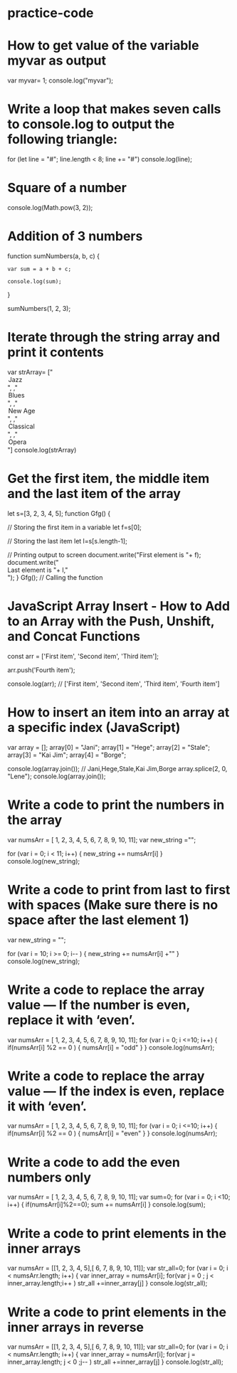 # practice-code

# How to get value of the variable myvar as output
var myvar= 1;
console.log("myvar");

# Write a loop that makes seven calls to console.log to output the following triangle:
for (let line = "#"; line.length < 8; line += "#")
  console.log(line);

# Square of a number
  console.log(Math.pow(3, 2));

# Addition of 3 numbers
function sumNumbers(a, b, c) {
 
    var sum = a + b + c;
 
    console.log(sum);
}
 
sumNumbers(1, 2, 3);




# Iterate through the string array and print it contents

var strArray= ["<option>Jazz</option>",
,"<option>Blues</option>",
,"<option>New Age</option>",
,"<option>Classical</option>",
,"<option>Opera</option>"]
console.log(strArray)

# Get the first item, the middle item and the last item of the array
let s=[3, 2, 3, 4, 5];
function Gfg() {
 
  // Storing the first item in a variable
  let f=s[0];
   
  // Storing the last item
  let l=s[s.length-1];
   
 // Printing output to screen
 document.write("First element is "+ f);
 document.write("<br> Last element is "+ l,"<br>");
}
Gfg(); // Calling the function


# JavaScript Array Insert - How to Add to an Array with the Push, Unshift, and Concat Functions
const arr = ['First item', 'Second item', 'Third item'];

arr.push('Fourth item');

console.log(arr); // ['First item', 'Second item', 'Third item', 'Fourth item']

# How to insert an item into an array at a specific index (JavaScript)
var array = [];
array[0] = "Jani";
array[1] = "Hege";
array[2] = "Stale";
array[3] = "Kai Jim";
array[4] = "Borge";

console.log(array.join()); // Jani,Hege,Stale,Kai Jim,Borge
array.splice(2, 0, "Lene");
console.log(array.join());

# Write a code to print the numbers in the array

var numsArr = [ 1, 2, 3, 4, 5, 6, 7, 8, 9, 10, 11];
var new_string ="";
 
for (var i = 0; i < 11; i++) {
 new_string += numsArr[i] 
}
console.log(new_string);



# Write a code to print from last to first with spaces (Make sure there is no space after the last element 1)
var new_string = "";
 
for (var i = 10; i >= 0; i-- ) {
 new_string += numsArr[i] +""
}
console.log(new_string);

# Write a code to replace the array value — If the number is even, replace it with ‘even’.

var numsArr = [ 1, 2, 3, 4, 5, 6, 7, 8, 9, 10, 11];
for (var i = 0; i <=10; i++) {
 if(numsArr[i] %2 == 0 )
 {
 numsArr[i] = "odd"
 }
}
console.log(numsArr);

#  Write a code to replace the array value — If the index is even, replace it with ‘even’.

var numsArr = [ 1, 2, 3, 4, 5, 6, 7, 8, 9, 10, 11];
for (var i = 0; i <=10; i++) {
 if(numsArr[i] %2 == 0 )
 {
 numsArr[i] = "even"
 }
}
console.log(numsArr);

# Write a code to add the even numbers only
var numsArr = [ 1, 2, 3, 4, 5, 6, 7, 8, 9, 10, 11];
var sum=0;
for (var i = 0; i <10; i++) {
 if(numsArr[i]%2==0);
 sum += numsArr[i]
}
console.log(sum);

# Write a code to print elements in the inner arrays

var numsArr = [[1, 2, 3, 4, 5],[ 6, 7, 8, 9, 10, 11]];
var str_all=0;
for (var i = 0; i < numsArr.length; i++) {
 var inner_array = numsArr[i];
 for(var j = 0 ; j < inner_array.length;i++ )
     str_all +=inner_array[j]
}
console.log(str_all);


# Write a code to print elements in the inner arrays in reverse
var numsArr = [[1, 2, 3, 4, 5],[ 6, 7, 8, 9, 10, 11]];
var str_all=0;
for (var i = 0; i < numsArr.length; i++) {
 var inner_array = numsArr[i];
 for(var j = inner_array.length; j < 0 ;j-- )
     str_all +=inner_array[j]
}
console.log(str_all);

